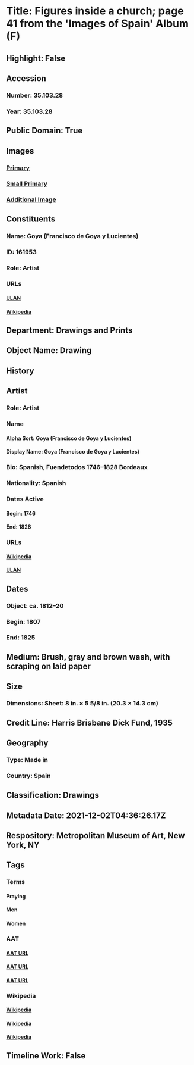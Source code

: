 # Title: Figures inside a church; page 41 from the 'Images of Spain' Album (F)
## Highlight: False
## Accession
### Number: 35.103.28
### Year: 35.103.28
## Public Domain: True
## Images
### [Primary](https://images.metmuseum.org/CRDImages/dp/original/DP800215.jpg)
### [Small Primary](https://images.metmuseum.org/CRDImages/dp/web-large/DP800215.jpg)
### [Additional Image](https://images.metmuseum.org/CRDImages/dp/original/APS3073.jpg)
## Constituents
### Name: Goya (Francisco de Goya y Lucientes)
### ID: 161953
### Role: Artist
### URLs
#### [ULAN](http://vocab.getty.edu/page/ulan/500118936)
#### [Wikipedia](https://www.wikidata.org/wiki/Q5432)
## Department: Drawings and Prints
## Object Name: Drawing
## History
## Artist
### Role: Artist
### Name
#### Alpha Sort: Goya (Francisco de Goya y Lucientes)
#### Display Name: Goya (Francisco de Goya y Lucientes)
### Bio: Spanish, Fuendetodos 1746–1828 Bordeaux
### Nationality: Spanish
### Dates Active
#### Begin: 1746
#### End: 1828
### URLs
#### [Wikipedia](https://www.wikidata.org/wiki/Q5432)
#### [ULAN](http://vocab.getty.edu/page/ulan/500118936)
## Dates
### Object: ca. 1812–20
### Begin: 1807
### End: 1825
## Medium: Brush, gray and brown wash, with scraping on laid paper
## Size
### Dimensions: Sheet: 8 in. × 5 5/8 in. (20.3 × 14.3 cm)
## Credit Line: Harris Brisbane Dick Fund, 1935
## Geography
### Type: Made in
### Country: Spain
## Classification: Drawings
## Metadata Date: 2021-12-02T04:36:26.17Z
## Respository: Metropolitan Museum of Art, New York, NY
## Tags
### Terms
#### Praying
#### Men
#### Women
### AAT
#### [AAT URL](http://vocab.getty.edu/page/aat/300379724)
#### [AAT URL](http://vocab.getty.edu/page/aat/300025928)
#### [AAT URL](http://vocab.getty.edu/page/aat/300025943)
### Wikipedia
#### [Wikipedia]()
#### [Wikipedia]()
#### [Wikipedia]()
## Timeline Work: False
